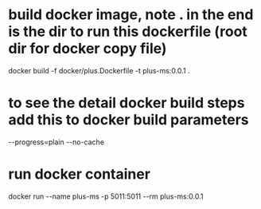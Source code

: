 # build docker image, note . in the end is the dir to run this dockerfile (root dir for docker copy file)

docker build -f docker/plus.Dockerfile -t plus-ms:0.0.1 .

# to see the detail docker build steps add this to docker build parameters

--progress=plain --no-cache

# run docker container

docker run --name plus-ms -p 5011:5011 --rm plus-ms:0.0.1
